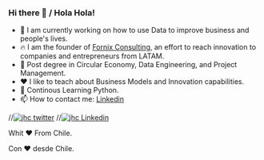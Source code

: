 ### Hi there 👋 / Hola Hola!

- 🔭 I am currently working on how to use Data to improve business and people's lives.
- 🔥 I am the founder of [Fornix Consulting](https://fornix.cl), an effort to reach innovation to companies and entrepreneurs from LATAM.
- 🌱 Post degree in Circular Economy, Data Engineering, and Project Management.
- ❤️ I like to teach about Business Models and Innovation capabilities.
- 🐍 Continous Learning Python.
- 📫 How to contact me: [Linkedin](www.linkedin.com/in/alvaronicolas)

//[![jhc twitter](https://img.shields.io/badge/Twitter-@alvaronicolas-00aced.svg?style=for-the-badge&logo=twitter)](https://twitter.com/alvaronicolas)
//[![jhc Linkedin](https://img.shields.io/badge/Linkedin-@alvaronicolas-00aced.svg?style=for-the-badge&logo=Linkedin)](https://www.linkedin.com/in/alvaronicolas/)

Whit ❤️ From Chile.

Con ❤️ desde Chile.
